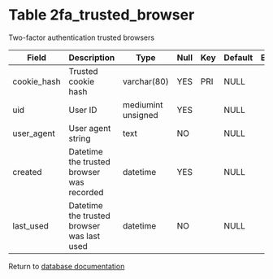 Table 2fa_trusted_browser
===========
Two-factor authentication trusted browsers

| Field | Description | Type | Null | Key | Default | Extra |
| ----- | ----------- | ---- | ---- | --- | ------- | ----- |
| cookie_hash | Trusted cookie hash | varchar(80) | YES | PRI | NULL |  |    
| uid | User ID | mediumint unsigned | YES |  | NULL |  |    
| user_agent | User agent string | text | NO |  | NULL |  |    
| created | Datetime the trusted browser was recorded | datetime | YES |  | NULL |  |    
| last_used | Datetime the trusted browser was last used | datetime | NO |  | NULL |  |    

Return to [database documentation](help/database)
